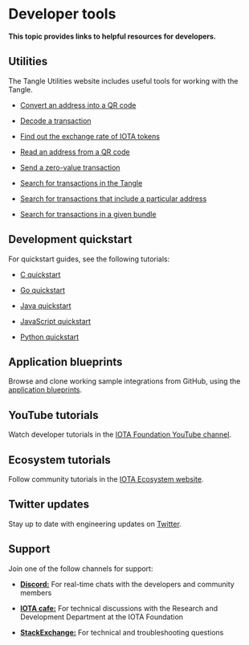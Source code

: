 # Developer tools

**This topic provides links to helpful resources for developers.**

## Utilities

The Tangle Utilities website includes useful tools for working with the Tangle.

- [Convert an address into a QR code](https://utils.iota.org/qr-create)

- [Decode a transaction](https://utils.iota.org/transaction-decoder)

- [Find out the exchange rate of IOTA tokens](https://utils.iota.org/currency-conversion)

- [Read an address from a QR code](https://utils.iota.org/qr-scan)

- [Send a zero-value transaction](https://utils.iota.org/simple-transaction)

- [Search for transactions in the Tangle](https://utils.iota.org/)

- [Search for transactions that include a particular address](https://utils.iota.org/)

- [Search for transactions in a given bundle](https://utils.iota.org/)

## Development quickstart

For quickstart guides, see the following tutorials:

- [C quickstart](root://client-libraries/1.0/getting-started/c-quickstart.md)

- [Go quickstart](root://client-libraries/1.0/getting-started/go-quickstart.md)

- [Java quickstart](root://client-libraries/1.0/getting-started/java-quickstart.md)

- [JavaScript quickstart](root://client-libraries/1.0/getting-started/js-quickstart.md)

- [Python quickstart](root://client-libraries/1.0/getting-started/python-quickstart.md)

## Application blueprints

Browse and clone working sample integrations from GitHub, using the [application blueprints](root://blueprints/0.1/introduction/overview.md).

## YouTube tutorials

Watch developer tutorials in the [IOTA Foundation YouTube channel](https://www.youtube.com/playlist?list=PLMbc46iGTB_TIkwgBrAMSi4NbjPKkxrr4).

## Ecosystem tutorials

Follow community tutorials in the [IOTA Ecosystem website](https://ecosystem.iota.org/).

## Twitter updates

Stay up to date with engineering updates on [Twitter](https://twitter.com/iota_dev).

## Support

Join one of the follow channels for support:

- [**Discord:**](https://discord.iota.org/) For real-time chats with the developers and community members

- [**IOTA cafe:**](https://iota.cafe/) For technical discussions with the Research and Development Department at the IOTA Foundation

- [**StackExchange:**](https://iota.stackexchange.com/) For technical and troubleshooting questions